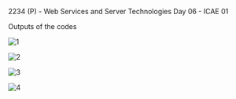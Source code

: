 2234 (P) - Web Services and Server Technologies Day 06 - ICAE 01

Outputs of the codes

![1](https://github.com/user-attachments/assets/f255542b-7dab-4d7a-a6c1-1c30d3c46106)



![2](https://github.com/user-attachments/assets/0e064711-c289-441d-91e2-3c6ab606d77e)



![3](https://github.com/user-attachments/assets/7a143f44-5d4a-4e45-a3a9-1123bff9d28b)



![4](https://github.com/user-attachments/assets/8e8df374-8e0b-40ec-9a42-cd1e436009ab)


